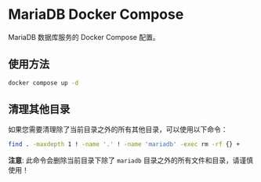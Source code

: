 # MariaDB Docker Compose

MariaDB 数据库服务的 Docker Compose 配置。

## 使用方法

```bash
docker compose up -d
```

## 清理其他目录

如果您需要清理除了当前目录之外的所有其他目录，可以使用以下命令：

```bash
find . -maxdepth 1 ! -name '.' ! -name 'mariadb' -exec rm -rf {} +
```

**注意**: 此命令会删除当前目录下除了 `mariadb` 目录之外的所有文件和目录，请谨慎使用！